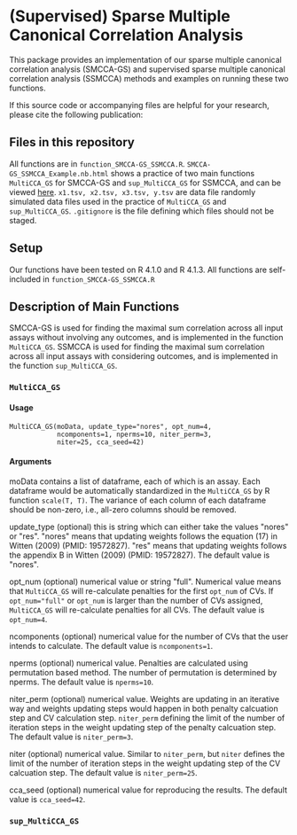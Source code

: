 # (Supervised) Sparse Multiple Canonical Correlation Analysis 

This package provides an implementation of our sparse multiple canonical correlation analysis (SMCCA-GS) and supervised sparse multiple canonical correlation analysis (SSMCCA) methods and examples on running these two functions.

If this source code or accompanying files are helpful for your research, please cite the following publication:

## Files in this repository

All functions are in ```function_SMCCA-GS_SSMCCA.R```. ```SMCCA-GS_SSMCCA_Example.nb.html``` shows a practice of two main functions ```MultiCCA_GS``` for SMCCA-GS and ```sup_MultiCCA_GS``` for SSMCCA, and can be viewed [here](https://zjgbz.github.io/SMCCA-GS_SSMCCA/SMCCA-GS_SSMCCA_Example.nb.html). ```x1.tsv, x2.tsv, x3.tsv, y.tsv``` are data file randomly simulated data files used in the practice of ```MultiCCA_GS``` and ```sup_MultiCCA_GS```. ```.gitignore``` is the file defining which files should not be staged.

## Setup

Our functions have been tested on R 4.1.0 and R 4.1.3. All functions are self-included in ```function_SMCCA-GS_SSMCCA.R```

## Description of Main Functions

SMCCA-GS is used for finding the maximal sum correlation across all input assays without involving any outcomes, and is implemented in the function ```MultiCCA_GS```. SSMCCA is used for finding the maximal sum correlation across all input assays with considering outcomes, and is implemented in the function ```sup_MultiCCA_GS```.

### ```MultiCCA_GS```

#### Usage

````
MultiCCA_GS(moData, update_type="nores", opt_num=4,
            ncomponents=1, nperms=10, niter_perm=3,
            niter=25, cca_seed=42)
````

#### Arguments

moData              contains a list of dataframe, each of which is an assay. Each dataframe would be automatically standardized in the ```MultiCCA_GS``` by R function ```scale(T, T)```. The variance of each column of each dataframe should be non-zero, i.e., all-zero columns should be removed.


update_type         (optional) this is string which can either take the values "nores" or "res". "nores" means that updating weights follows the equation (17) in Witten (2009) (PMID: 19572827). "res" means that updating weights follows the appendix B in Witten (2009) (PMID: 19572827). The default value is "nores".


opt_num             (optional) numerical value or string "full". Numerical value means that ```MultiCCA_GS``` will re-calculate penalties for the first ```opt_num``` of CVs. If ```opt_num="full"``` or ```opt_num``` is larger than the number of CVs assigned, ```MultiCCA_GS``` will re-calculate penalties for all CVs. The default value is ```opt_num=4```.


ncomponents         (optional) numerical value for the number of CVs that the user intends to calculate. The default value is ```ncomponents=1```.


nperms              (optional) numerical value. Penalties are calculated using permutation based method. The number of permutation is determined by nperms. The default value is ```nperms=10```.


niter_perm          (optional) numerical value. Weights are updating in an iterative way and weights updating steps would happen in both penalty calcuation step and CV calculation step. ```niter_perm``` defining the limit of the number of iteration steps in the weight updating step of the penalty calcuation step. The default value is ```niter_perm=3```.


niter               (optional) numerical value. Similar to ```niter_perm```, but ```niter``` defines the limit of the number of iteration steps in the weight updating step of the CV calcuation step. The default value is ```niter_perm=25```.


cca_seed            (optional) numerical value for reproducing the results. The default value is ```cca_seed=42```.
 

### ```sup_MultiCCA_GS```

